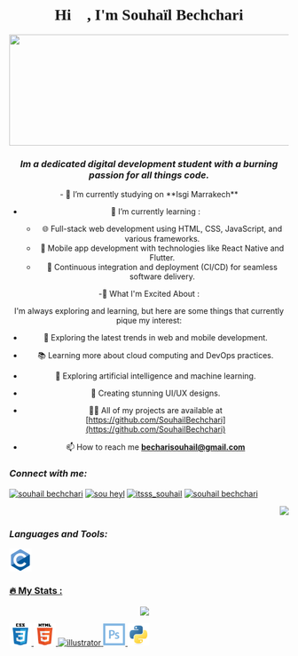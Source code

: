 <h1 align="center"><font face="verdana">Hi 👋, I'm Souhaïl Bechchari</font></h1>
</font>
<div align="center">
<img src="https://i.pinimg.com/736x/c7/a6/d2/c7a6d2e8074b4a1cf36f1f081f0d4370.jpg" height="200" width="600"align="center">
</div>

<i><h3 align="center">Im a dedicated digital development student with a burning passion for all things code.</h3></i>
<center>
- 🔭 I’m currently studying on **Isgi Marrakech**

- 🌱 I’m currently learning :
         
   - 🌐 Full-stack web development using HTML, CSS, JavaScript, and various frameworks.
   - 📱 Mobile app development with technologies like React Native and Flutter.
   - 🔧 Continuous integration and deployment (CI/CD) for seamless software delivery.
     
-🌟 What I'm Excited About :

I'm always exploring and learning, but here are some things that currently pique my interest:
- 🚀 Exploring the latest trends in web and mobile development.
- 📚 Learning more about cloud computing and DevOps practices.
- 🧠 Exploring artificial intelligence and machine learning.
- 🎨 Creating stunning UI/UX designs.


- 👨‍💻 All of my projects are available at [https://github.com/SouhailBechchari](https://github.com/SouhailBechchari)

- 📫 How to reach me **becharisouhail@gmail.com**
   </center>

<i><h3 align="left">Connect with me:</h3></i>
<p align="left">
<a href="https://www.linkedin.com/in/souha%C3%AFl-bechchari-284b91293/" target="blank"><img align="center" src="https://raw.githubusercontent.com/rahuldkjain/github-profile-readme-generator/master/src/images/icons/Social/linked-in-alt.svg" alt="souhail bechchari" height="30" width="40" /></a>
<a href="https://fb.com/sou heyl" target="blank"><img align="center" src="https://raw.githubusercontent.com/rahuldkjain/github-profile-readme-generator/master/src/images/icons/Social/facebook.svg" alt="sou heyl" height="30" width="40" /></a>
<a href="https://instagram.com/itsss_souhail" target="blank"><img align="center" src="https://raw.githubusercontent.com/rahuldkjain/github-profile-readme-generator/master/src/images/icons/Social/instagram.svg" alt="itsss_souhail" height="30" width="40" /></a>
<a href="https://www.youtube.com/c/souhail bechchari" target="blank"><img align="center" src="https://raw.githubusercontent.com/rahuldkjain/github-profile-readme-generator/master/src/images/icons/Social/youtube.svg" alt="souhail bechchari" height="30" width="40" /></a>
</p>

<img src="https://media1.giphy.com/media/bGgsc5mWoryfgKBx1u/giphy.gif?cid=ecf05e47llg1q1zjlu1fltntwb2uvs88q7qr8z67gr6ray6y&ep=v1_gifs_search&rid=giphy.gif&ct=g" height="300" align="right">
<br>

<i><h3 align="left">Languages and Tools:</h3></i>
<p align="left"> <a href="https://www.cprogramming.com/" target="_blank" rel="noreferrer"> <img src="https://raw.githubusercontent.com/devicons/devicon/master/icons/c/c-original.svg" alt="c" width="40" height="40"/> </a> <a href="https://www.w3schools.com/css/" target="_blank" rel="noreferrer"> 
         <h3 align="left">🔥   My Stats :</h3>

  
<div align="center"><img src="https://github-readme-stats.vercel.app/api?username=SouhailBechchari&show_icons=true&count_private=true&hide_border=true" align="center" /></div>  

<img src="https://raw.githubusercontent.com/devicons/devicon/master/icons/css3/css3-original-wordmark.svg" alt="css3" width="40" height="40"/> </a> <a href="https://www.w3.org/html/" target="_blank" rel="noreferrer"> <img src="https://raw.githubusercontent.com/devicons/devicon/master/icons/html5/html5-original-wordmark.svg" alt="html5" width="40" height="40"/> </a> <a href="https://www.adobe.com/in/products/illustrator.html" target="_blank" rel="noreferrer"> <img src="https://www.vectorlogo.zone/logos/adobe_illustrator/adobe_illustrator-icon.svg" alt="illustrator" width="40" height="40"/> </a> <a href="https://www.photoshop.com/en" target="_blank" rel="noreferrer"> <img src="https://raw.githubusercontent.com/devicons/devicon/master/icons/photoshop/photoshop-line.svg" alt="photoshop" width="40" height="40"/> </a> <a href="https://www.python.org" target="_blank" rel="noreferrer"> <img src="https://raw.githubusercontent.com/devicons/devicon/master/icons/python/python-original.svg" alt="python" width="40" height="40"/>
  </a> </p>
  
